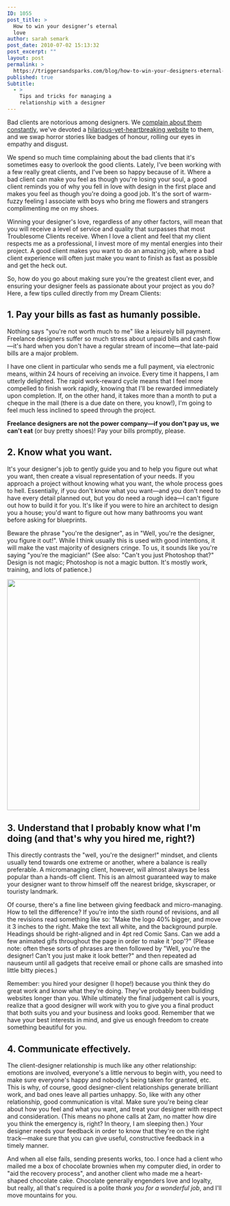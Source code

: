 ```yaml
---
ID: 1055
post_title: >
  How to win your designer’s eternal
  love
author: sarah semark
post_date: 2010-07-02 15:13:32
post_excerpt: ""
layout: post
permalink: >
  https://triggersandsparks.com/blog/how-to-win-your-designers-eternal-love/
published: true
Subtitle:
  - >
    Tips and tricks for managing a
    relationship with a designer
---
```

Bad clients are notorious among designers. We <a href="http://theoatmeal.com/comics/design_hell">complain about them constantly</a>, we've devoted a <a href="http://clientsfromhell.net/">hilarious-yet-heartbreaking website</a> to them, and we swap horror stories like badges of honour, rolling our eyes in empathy and disgust.

We spend so much time complaining about the bad clients that it's sometimes easy to overlook the good clients. Lately, I've been working with a few really great clients, and I've been so happy because of it. Where a bad client can make you feel as though you're losing your soul, a good client reminds you of why you fell in love with design in the first place and makes you feel as though you're doing a good job. It's the sort of warm-fuzzy feeling I associate with boys who bring me flowers and strangers complimenting me on my shoes.

Winning your designer's love, regardless of any other factors, will mean that you will receive a level of service and quality that surpasses that most Troublesome Clients receive. When I love a client and feel that my client respects me as a professional, I invest more of my mental energies into their project. A good client makes you want to do an amazing job, where a bad client experience will often just make you want to finish as fast as possible and get the heck out.

So, how do you go about making sure you're the greatest client ever, and ensuring your designer feels as passionate about your project as you do? Here, a few tips culled directly from my Dream Clients:

<!--more-->
<h2>1. Pay your bills as fast as humanly possible.</h2>
Nothing says "you're not worth much to me" like a leisurely bill payment. Freelance designers suffer so much stress about unpaid bills and cash flow—it's hard when you don't have a regular stream of income—that late-paid bills are a major problem.

I have one client in particular who sends me a full payment, via electronic means, within 24 hours of receiving an invoice. Every time it happens, I am utterly delighted. The rapid work-reward cycle means that I feel more compelled to finish work rapidly, knowing that I'll be rewarded immediately upon completion. If, on the other hand, it takes more than a month to put a cheque in the mail (there is a due date on there, you know!), I'm going to feel much less inclined to speed through the project.

<strong>Freelance designers are not the power company—if you don't pay us, we can't eat</strong> (or buy pretty shoes)! Pay your bills promptly, please.
<h2>2. Know what you want.</h2>
It's your designer's job to gently guide you and to help you figure out what you want, then create a visual representation of your needs. If you approach a project without knowing what you want, the whole process goes to hell. Essentially, if you don't know what you want—and you don't need to have every detail planned out, but you do need a rough idea—I can't figure out how to build it for you. It's like if you were to hire an architect to design you a house; you'd want to figure out how many bathrooms you want before asking for blueprints.

Beware the phrase "you're the designer", as in "Well, you're the designer, you figure it out!". While I think usually this is used with good intentions, it will make the vast majority of designers cringe. To us, it sounds like you're saying "you're the magician!" (See also: "Can't you just Photoshop that?" Design is not magic; Photoshop is not a magic button. It's mostly work, training, and lots of patience.)

<a href="http://clientsfromhell.net/post/725306849"><img title="Clients from Hell" src="http://26.media.tumblr.com/tumblr_l46id9zdPm1qzwya5o1_500.png" alt="" width="450" height="539" /></a>
<h2>3. Understand that I probably know what I'm doing (and that's why you hired me, right?)</h2>
This directly contrasts the "well, you're the designer!" mindset, and clients usually tend towards one extreme or another, where a balance is really preferable. A micromanaging client, however, will almost always be less popular than a hands-off client. This is an almost guaranteed way to make your designer want to throw himself off the nearest bridge, skyscraper, or touristy landmark.

Of course, there's a fine line between giving feedback and micro-managing. How to tell the difference? If you're into the sixth round of revisions, and all the revisions read something like so: "Make the logo 40% bigger, and move it 3 inches to the right. Make the text all white, and the background purple. Headings should be right-aligned and in 4pt red Comic Sans. Can we add a few animated gifs throughout the page in order to make it 'pop'?" (Please note: often these sorts of phrases are then followed by "Well, you're the designer! Can't you just make it look better?" and then repeated ad nauseum until all gadgets that receive email or phone calls are smashed into little bitty pieces.)

Remember: you hired your designer (I hope!) because you think they do great work and know what they're doing. They've probably been building websites longer than you. While ultimately the final judgement call is yours, realize that a good designer will work with you to give you a final product that both suits you and your business and looks good. Remember that we have your best interests in mind, and give us enough freedom to create something beautiful for you.
<h2>4. Communicate effectively.</h2>
The client-designer relationship is much like any other relationship: emotions are involved, everyone's a little nervous to begin with, you need to make sure everyone's happy and nobody's being taken for granted, etc. This is why, of course, good designer-client relationships generate brilliant work, and bad ones leave all parties unhappy. So, like with any other relationship, good communication is vital. Make sure you're being clear about how you feel and what you want, and treat your designer with respect and consideration. (This means no phone calls at 2am, no matter how dire you think the emergency is, right? In theory, I am sleeping then.) Your designer needs your feedback in order to know that they're on the right track—make sure that you can give useful, constructive feedback in a timely manner.

And when all else fails, sending presents works, too. I once had a client who mailed me a box of chocolate brownies when my computer died, in order to "aid the recovery process", and another client who made me a heart-shaped chocolate cake. Chocolate generally engenders love and loyalty, but really, all that's required is a polite <em>thank you for a wonderful job</em>, and I'll move mountains for you.